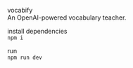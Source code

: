 vocabify  
An OpenAI-powered vocabulary teacher.  

install dependencies  
```npm i```

run  
```npm run dev```
